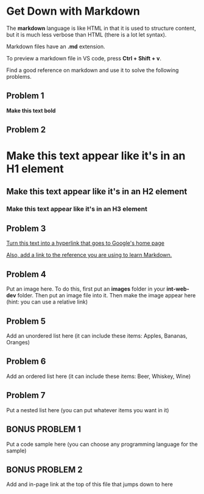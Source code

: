 # Get Down with Markdown
The **markdown** language is like HTML in that it is used to structure content, but
it is much less verbose than HTML (there is a lot let syntax).

Markdown files have an **.md** extension.

To preview a markdown file in VS code, press **Ctrl + Shift + v**.

Find a good reference on markdown and use it to solve the following problems.


## Problem 1
**Make this text bold**


## Problem 2
# Make this text appear like it's in an H1 element

## Make this text appear like it's in an H2 element

### Make this text appear like it's in an H3 element


## Problem 3
[Turn this text into a hyperlink that goes to Google's home page](www.google.com)

[Also, add a link to the reference you are using to learn Markdown.](https://www.markdownguide.org/basic-syntax/)


## Problem 4
Put an image here.
To do this, first put an **images** folder in your **int-web-dev** folder.
Then put an image file into it.
Then make the image appear here (hint: you can use a relative link)


## Problem 5
Add an unordered list here (it can include these items: Apples, Bananas, Oranges)


## Problem 6
Add an ordered list here (it can include these items: Beer, Whiskey, Wine)


## Problem 7
Put a nested list here (you can put whatever items you want in it)


## BONUS PROBLEM 1
Put a code sample here (you can choose any programming language for the sample)


## BONUS PROBLEM 2
Add and in-page link at the top of this file that jumps down to here
